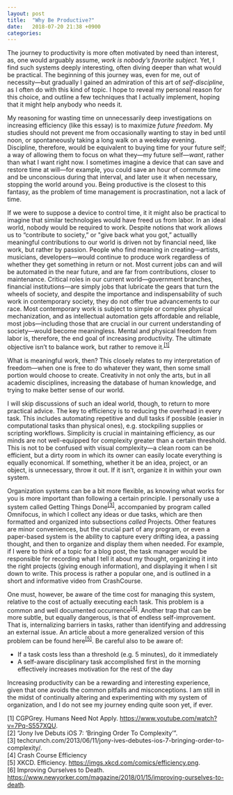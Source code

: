 ```yaml
---
layout: post
title:  "Why Be Productive?"
date:   2018-07-20 21:38 +0900
categories:
---
```


The journey to productivity is more often motivated by need than interest, as, one would arguably assume, *work is nobody’s favorite subject.* Yet, I find such systems deeply interesting, often diving deeper than what would be practical. The beginning of this journey was, even for me, out of necessity—but gradually I gained an admiration of this art of *self-discipline*, as I often do with this kind of topic. I hope to reveal my personal reason for this choice, and outline a few techniques that I actually implement, hoping that it might help anybody who needs it.

My reasoning for wasting time on unnecessarily deep investigations on increasing efficiency (like this essay) is to maximize *future freedom*. My studies should not prevent me from occasionally wanting to stay in bed until noon, or spontaneously taking a long walk on a weekday evening. Discipline, therefore, would be equivalent to buying time for your future self; a way of allowing them to focus on what they—my future self—*want*, rather than what I want right now. I sometimes imagine a device that can save and restore time at will—for example, you could save an hour of commute time and be unconscious during that interval, and later use it when necessary, stopping the world around you. Being productive is the closest to this fantasy, as the problem of time management is procrastination, not a lack of time.

If we were to suppose a device to control time, it it might also be practical to imagine that similar technologies would have freed us from labor. In an ideal world, nobody would be required to work. Despite notions that work allows us to “contribute to society,” or "give back what you got,” actuallly meaningful contributions to our world is driven not by financial need, like work, but rather by passion. People who find meaning in creating—artists, musicians, developers—would continue to produce work regardless of whether they get something in return or not. Most current jobs can and will be automated in the near future, and are far from contributions, closer to maintenance. Critical roles in our current world—government branches, financial institutions—are simply jobs that lubricate the gears that turn the wheels of society, and despite the importance and indispensability of such work in contemporary society, they do not offer true advancements to our race. Most contemporary work is subject to simple or complex physical mechanization, and as intellectual automation gets affordable and reliable, most jobs—including those that are crucial in our current understanding of society—would become meaningless. Mental and physical freedom from labor is, therefore, the end goal of increasing productivity. The ultimate objective isn’t to balance work, but rather to remove it.<sup>[[1]](#1)</sup>

What is meaningful work, then? This closely relates to my interpretation of freedom—when one is free to do whatever they want, then some small portion would choose to create. Creativity in not only the arts, but in all academic disciplines, increasing the database of human knowledge, and trying to make better sense of our world.

I will skip discussions of such an ideal world, though, to return to more practical advice. The key to efficiency is to reducing the overhead in every task. This includes automating repetitive and dull tasks if possible (easier in computational tasks than physical ones), e.g. stockpiling supplies or scripting workflows. Simplicity is crucial in maintaining efficiency, as our minds are not well-equipped for complexity greater than a certain threshold. This is not to be confused with visual complexity—a clean room can be efficient, but a dirty room in which its owner can easily locate everything is equally economical. If something, whether it be an idea, project, or an object, is unnecessary, throw it out. If it isn’t, organize it in within your own system.

Organization systems can be a bit more flexible, as knowing what works for you is more important than following a certain principle. I personally use a system called Getting Things Done<sup>[[3]](#3)</sup>, accompanied by program called Omnifocus, in which I collect any ideas or due tasks, which are then formatted and organized into subsections *called* Projects. Other features are minor conveniences, but the crucial part of any program, or even a paper-based system is the ability to capture every drifting idea, a passing thought, and then to organize and display them when needed. For example, if I were to think of a topic for a blog post, the task manager would be responsible for recording what I tell it about my thought, organizing it into the right projects (giving enough information), and displaying it when I sit down to write. This process is rather a popular one, and is outlined in a short and informative video from CrashCourse.

One must, however, be aware of the time cost for managing this system, relative to the cost of actually executing each task. This problem is a common and well documented occurrence<sup>[[4]](#4)</sup>. Another trap that can be more subtle, but equally dangerous, is that of endless self-improvement. That is, internalizing barriers in tasks, rather than identifying and addressing an external issue. An article about a more generalized version of this problem can be found here<sup>[[5]](#5)</sup>. Be careful also to be aware of:

- If a task costs less than a threshold (e.g. 5 minutes), do it immediately
- A self-aware disciplinary task accomplished first in the morning effectively increases motivation for the rest of the day

Increasing productivity can be a rewarding and interesting experience, given that one avoids the common pitfalls and misconceptions. I am still in the midst of continually altering and experimenting with my system of organization, and I do not see my journey ending quite soon yet, if ever.


<a name="1">[1]</a> CGPGrey. Humans Need Not Apply. https://www.youtube.com/watch?v=7Pq-S557XQU. <br />
<a name="2">[2]</a> “Jony Ive Debuts iOS 7: ‘Bringing Order To Complexity’”. <br />
<a name="3">[3]</a> techcrunch.com/2013/06/11/jony-ives-debutes-ios-7-bringing-order-to-complexity/. <br />
<a name="4">[4]</a> Crash Course Efficiency <br />
<a name="5">[5]</a> XKCD. Efficiency. https://imgs.xkcd.com/comics/efficiency.png. <br />
<a name="6">[6]</a> Improving Ourselves to Death. https://www.newyorker.com/magazine/2018/01/15/improving-ourselves-to-death. <br />
